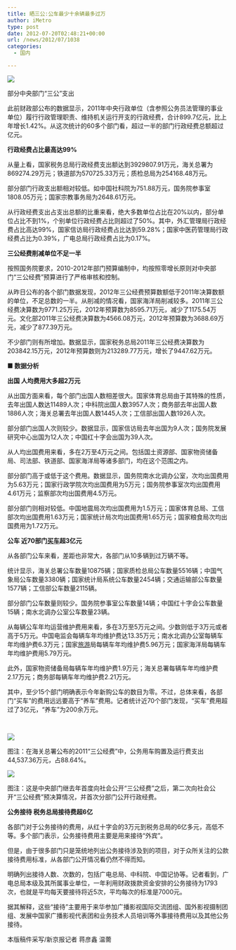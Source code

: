 ```yaml
---
title: 晒三公:公车最少十余辆最多过万
author: iMetro
type: post
date: 2012-07-20T02:48:21+00:00
url: /news/2012/07/1038
categories:
  - 国内

---
```

![][1]

部分中央部门“三公”支出

此前财政部公布的数据显示，2011年中央行政单位（含参照公务员法管理的事业单位）履行行政管理职责、维持机关运行开支的行政经费，合计899.7亿元，比上年增长1.42%。从这次统计的60多个部门看，超过一半的部门行政经费总额超过亿元。

**行政经费占比最高达99%**

从量上看，国家税务总局行政经费支出额达到3929807.91万元，海关总署为869274.29万元；铁道部为570725.33万元；质检总局为254168.48万元。

部分部门行政支出额相对较低。如中国社科院为751.88万元，国务院参事室1808.05万元；国家宗教事务局为2648.61万元。

从行政经费支出占支出总额的比重来看，绝大多数单位占比在20%以内，部分单位占比不到1%，个别单位行政经费占比则超过了50%。其中，外汇管理局行政经费占比高达99%，国家信访局行政经费占比达到59.28%；国家中医药管理局行政经费占比为0.39%，广电总局行政经费占比为0.17%。

**三公经费削减单位不足一半**

按照国务院要求，2010-2012年部门预算编制中，均按照零增长原则对中央部门“三公经费”预算进行了严格审核和控制。

从昨日公布的各个部门数据发现，2012年三公经费预算数额低于2011年决算数额的单位，不足总数的一半。从削减的情况看，国家海洋局削减较多。2011年三公经费决算数为9771.25万元，2012年预算数为8595.71万元，减少了1175.54万元。文化部2011年三公经费决算数为4566.08万元，2012年预算数为3688.69万元，减少了877.39万元。

不少部门则有所增加。数据显示，国家税务总局2011年三公经费决算数为203842.15万元，2012年预算数则为213289.77万元，增长了9447.62万元。

**■ 数据分析**

**出国 人均费用大多超2万元**

从出国方面来看，每个部门出国人数相差很大。国家体育总局由于其特殊的性质，去年出国人数达11489人次；中科院出国人数3957人次；商务部去年出国人数1886人次；海关总署去年出国人数1445人次；工信部出国人数1926人次。

部分部门出国人次则较少。数据显示，国家信访局去年出国为9人次；国务院发展研究中心出国为12人次；中国红十字会出国为39人次。

从人均出国费用来看，多在2万至4万元之间。包括国土资源部、国家物资储备局、司法部、铁道部、国家海洋局等诸多部门，均在这个范围之内。

部分部门高于或低于这个费用。数据显示，国务院南水北调办公室，次均出国费用为5.63万元；国家行政学院次均出国费用为5万元；国务院参事室次均出国费用4.61万元；监察部次均出国费用4.5万元。

部分部门则相对较低。中国地震局次均出国费用为1.5万元；国家体育总局、工信部次均出国费用1.63万元；国家统计局次均出国费用1.65万元；国家粮食局次均出国费用为1.72万元。

**公车 近70部门[买车][2]超3亿元**

从各部门公车来看，差距也非常大，各部门从10多辆到过万辆不等。

统计显示，海关总署公车数量10875辆；国家质检总局公车数量5516辆；中国气象局公车数量3380辆；国家统计局系统公车数量2454辆；交通运输部公车数量1577辆；工信部公车数量2115辆。

部分部门公车数量则较少。国务院参事室公车数量14辆；中国红十字会公车数量15辆；南水北调办公室公车数量23辆。

从每辆公车年均运营维护费用来看，多在3万至5万元之间。少数则低于3万元或者高于5万元。中国电监会每辆车年均维护费达13.35万元；南水北调办公室每辆车年均维护费6.3万元；国家[旅游][3]局每辆车年均维护费5.96万元；国家海洋局每辆车年均维护费用5.79万元。

此外，国家物资储备局每辆车年均维护费1.9万元；海关总署每辆车年均维护费2.17万元；商务部每辆车年均维护费2.21万元。

其中，至少15个部门明确表示今年新购公车的数目为零。不过，总体来看，各部门“买车”的费用远远要高于“养车”费用。记者统计近70个部门发现，“买车”费用超过了3亿元，“养车”为200余万元。

&#160;

![][4] 

图注：在海关总署公布的2011“三公经费”中，公务用车购置及运行费支出44,537.36万元，占88.64%。

![][5] 

图注：这是中央部门继去年首度向社会公开“三公经费”之后，第二次向社会公开“三公经费”预决算情况，并首次分部门公开行政经费。

**公务接待 税务总局接待费超6亿**

各部门对于公务接待的费用，从红十字会的3万元到税务总局的6亿多元，高低不等。多个部门表示，公务接待费用主要是用来接待“外宾”。

但是，由于很多部门只是笼统地列出公务接待涉及到的项目，对于众所关注的公款接待费用标准，从各部门公开情况看仍然不得而知。

明确列出接待人数、次数的，包括广电总局、中科院、中国记协等。记者看到，广电总局本级及其所属事业单位，一年利用财政拨款资金安排的公务接待为1793次，也就是平均每天要接待将近5次，平均每次的标准是7000元。

据其解释，这些“接待”主要用于来华参加广播影视国际交流团组、国外影视摄制团组、发展中国家广播影视代表团和业务技术人员培训等外事接待费用以及其他公务接待。

本版稿件采写/新京报记者 蒋彦鑫 温薷

 [1]: http://y0.ifengimg.com/news_spider/dci_2012/07/5ff6ca716d6d37a99969a81f27898eaa.jpg
 [2]: http://auto.ifeng.com/buycar/leadbuy
 [3]: http://travel.ifeng.com/
 [4]: http://y3.ifengimg.com/33580ba19e95d179/2012/0720/rdn_5008c019c0f3c.jpg
 [5]: http://y3.ifengimg.com/33580ba19e95d179/2012/0720/rdn_5008c045928bd.jpg